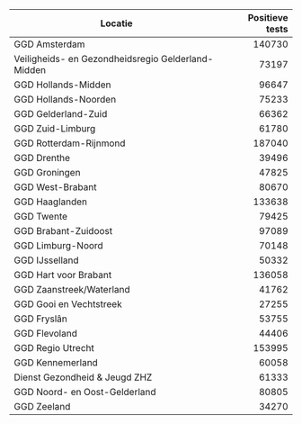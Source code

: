 | Locatie | Positieve tests |
|---------|----------------:|
| GGD Amsterdam                            | 140730 |
| Veiligheids- en Gezondheidsregio Gelderland-Midden | 73197 |
| GGD Hollands-Midden                      | 96647 |
| GGD Hollands-Noorden                     | 75233 |
| GGD Gelderland-Zuid                      | 66362 |
| GGD Zuid-Limburg                         | 61780 |
| GGD Rotterdam-Rijnmond                   | 187040 |
| GGD Drenthe                              | 39496 |
| GGD Groningen                            | 47825 |
| GGD West-Brabant                         | 80670 |
| GGD Haaglanden                           | 133638 |
| GGD Twente                               | 79425 |
| GGD Brabant-Zuidoost                     | 97089 |
| GGD Limburg-Noord                        | 70148 |
| GGD IJsselland                           | 50332 |
| GGD Hart voor Brabant                    | 136058 |
| GGD Zaanstreek/Waterland                 | 41762 |
| GGD Gooi en Vechtstreek                  | 27255 |
| GGD Fryslân                              | 53755 |
| GGD Flevoland                            | 44406 |
| GGD Regio Utrecht                        | 153995 |
| GGD Kennemerland                         | 60058 |
| Dienst Gezondheid & Jeugd ZHZ            | 61333 |
| GGD Noord- en Oost-Gelderland            | 80805 |
| GGD Zeeland                              | 34270 |
